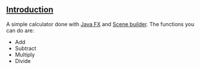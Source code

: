 ## <ins>Introduction</ins>

A simple calculator done with [Java FX](https://openjfx.io/) and [Scene builder](https://gluonhq.com/products/scene-builder/). The functions you can do are:

- Add
- Subtract
- Multiply
- Divide